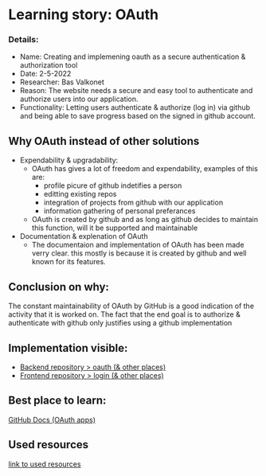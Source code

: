 # Learning story: OAuth

### Details:
- Name: Creating and implemening oauth as a secure authentication & authorization tool
- Date: 2-5-2022
- Researcher: Bas Valkonet
- Reason: The website needs a secure and easy tool to authenticate and authorize users into our application.
- Functionality: Letting users authenticate & authorize (log in) via github and being able to save progress based on the signed in github account.

## Why OAuth instead of other solutions
- Expendability & upgradability:
    - OAuth has gives a lot of freedom and expendability, examples of this are:
      - profile picure of github indetifies a person
      - editting existing repos
      - integration of projects from github with our application
      - information gathering of personal preferances
    - OAuth is created by github and as long as github decides to maintain this function, will it be supported and maintainable
- Documentation & explenation of OAuth
    - The documentaion and implementation of OAuth has been made verry clear. this mostly is because it is created by github and well known for its features.

## Conclusion on why:
The constant maintainability of OAuth by GitHub is a good indication of the activity that it is worked on. 
The fact that the end goal is to authorize & authenticate with github only justifies using a github implementation

## Implementation visible:
- [Backend repository > oauth (& other places)](https://github.com/webbasedcode/backend)
- [Frontend repository > login (& other places)](https://github.com/webbasedcode/frontend)

## Best place to learn:
[GitHub Docs (OAuth apps)](https://docs.github.com/en/developers/apps/building-oauth-apps)

## Used resources
[link to used resources](https://github.com/webbasedcode/documentation/blob/main/doc/learningstories/oauth/oauth_used_resources.md)
